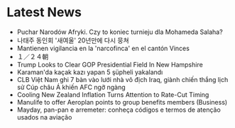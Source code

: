 # Latest News
-  Puchar Narodów Afryki. Czy to koniec turnieju dla Mohameda Salaha?
-  나태주 동인회 '새여울' 20년만에 다시 뭉쳐
-  Mantienen vigilancia en la 'narcofinca' en el cantón Vinces
-  １／２４朝
-  Trump Looks to Clear GOP Presidential Field In New Hampshire
-  Karaman'da kaçak kazı yapan 5 şüpheli yakalandı
-  CLB Việt Nam ghi 7 bàn vào lưới nhà vô địch Iraq, giành chiến thắng lịch sử Cúp châu Á khiến AFC ngỡ ngàng
-  Cooling New Zealand Inflation Turns Attention to Rate-Cut Timing
-  Manulife to offer Aeroplan points to group benefits members (Business)
-  Mayday, pan-pan e arremeter: conheça códigos e termos de atenção usados na aviação
